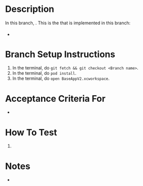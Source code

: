 # Description #
In this branch, <Enter Description>. This is the <JIRA Type> that is implemented in this branch:
####
* <Branch name>

# Branch Setup Instructions #
1. In the terminal, do ```git fetch && git checkout <Branch name>```.
1. In the terminal, do ```pod install```. <Remove If Not Needed>
1. In the terminal, do ```open BaseAppV2.xcworkspace```.

# Acceptance Criteria For <JIRA ID> #
* <Enter acceptance criteria>

# How To Test #
1. <Enter test instructions>

# Notes #
* <Add notes>
